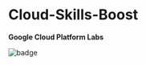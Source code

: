 # Cloud-Skills-Boost
 **Google Cloud Platform Labs**
 
![badge](https://img.shields.io/endpoint?url=https://gist.githubusercontent.com/KloudCell/44aeab7ee88202f9de432b2f79d598ee/raw/9288a330cbf3b5bf549c6f942ae9d348f02ef84a/dir_count.json)
